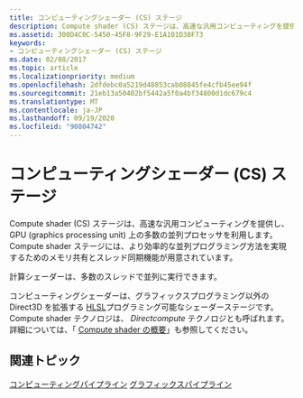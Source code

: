 ```yaml
---
title: コンピューティングシェーダー (CS) ステージ
description: Compute shader (CS) ステージは、高速な汎用コンピューティングを提供し、GPU (graphics processing unit) 上の多数の並列プロセッサを利用します。
ms.assetid: 300D4C0C-5450-45F8-9F29-E1A101D38F73
keywords:
- コンピューティングシェーダー (CS) ステージ
ms.date: 02/08/2017
ms.topic: article
ms.localizationpriority: medium
ms.openlocfilehash: 2dfdebc0a5219d48853cab08845fe4cfb45ee94f
ms.sourcegitcommit: 21eb13a50402bf5442a5f0a4bf34800d1dc679c4
ms.translationtype: MT
ms.contentlocale: ja-JP
ms.lasthandoff: 09/19/2020
ms.locfileid: "90804742"
---
```

# <a name="compute-shader-cs-stage"></a>コンピューティングシェーダー (CS) ステージ

Compute shader (CS) ステージは、高速な汎用コンピューティングを提供し、GPU (graphics processing unit) 上の多数の並列プロセッサを利用します。 Compute shader ステージには、より効率的な並列プログラミング方法を実現するためのメモリ共有とスレッド同期機能が用意されています。

計算シェーダーは、多数のスレッドで並列に実行できます。

コンピューティングシェーダーは、グラフィックスプログラミング以外の Direct3D を拡張する [HLSL](/windows/desktop/direct3dhlsl/dx-graphics-hlsl)プログラミング可能なシェーダーステージです。 Compute shader テクノロジは、 *Directcompute* テクノロジとも呼ばれます。 詳細については、「 [Compute shader の概要](/windows/win32/direct3d11/direct3d-11-advanced-stages-compute-shader)」も参照してください。

## <a name="related-topics"></a>関連トピック

[コンピューティングパイプライン](compute-pipeline.md) 
[グラフィックスパイプライン](graphics-pipeline.md)
